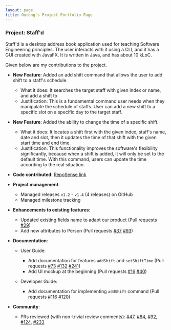 ```yaml
---
layout: page
title: Outong's Project Portfolio Page
---
```


### Project: Staff'd

Staff'd is a desktop address book application used for teaching Software Engineering principles. The user interacts with it using a CLI, and it has a GUI created with JavaFX. It is written in Java, and has about 10 kLoC.

Given below are my contributions to the project.

* **New Feature**: Added an add shift command that allows the user to add shift to a staff's schedule.
  * What it does: It searches the target staff with given index or name, and add a shift to  
  * Justification: This is a fundamental command user needs when they manipulate the schedule of
    staffs. User can add a new shift to a specific slot on a specific day to the target staff.
    
* **New Feature**: Added the ability to change the time of a specific shift.
  * What it does: It locates a shift first with the given index, staff's name, date and slot, then it
    updates the time of that shift with the given start time and end time.
  * Justification: This functionality improves the software's flexibility significantly, because when 
    a shift is added, it will only be set to the default time. With this command, users can update
    the time according to the real situation.
    
* **Code contributed**: [RepoSense link](https://nus-cs2103-ay2122s1.github.io/tp-dashboard/?search=&sort=groupTitle&sortWithin=title&timeframe=commit&mergegroup=&groupSelect=groupByRepos&breakdown=true&checkedFileTypes=docs~functional-code~test-code&since=2021-09-17&tabOpen=true&tabAuthor=IrvingHe000&tabRepo=AY2122S1-CS2103T-W11-2%2Ftp%5Bmaster%5D&authorshipIsMergeGroup=false&authorshipFileTypes=docs~functional-code~test-code&authorshipIsBinaryFileTypeChecked=false&tabType=authorship)

* **Project management**:
  * Managed releases `v1.2` - `v1.4` (4 releases) on GitHub
  * Managed milestone tracking
  
* **Enhancements to existing features**:
  * Updated existing fields name to adapt our product (Pull requests 
    [\#29](https://github.com/AY2122S1-CS2103T-W11-2/tp/pull/29))
  * Add new attributes to Person (Pull requests
    [\#37](https://github.com/AY2122S1-CS2103T-W11-2/tp/pull/37)
    [\#93](https://github.com/AY2122S1-CS2103T-W11-2/tp/pull/93))
    
* **Documentation**:
  * User Guide:
    * Add documentation for features `addShift` and `setShiftTime` 
      (Pull requests
      [\#73](https://github.com/AY2122S1-CS2103T-W11-2/tp/pull/73)
      [\#132](https://github.com/AY2122S1-CS2103T-W11-2/tp/pull/132)
      [\#241](https://github.com/AY2122S1-CS2103T-W11-2/tp/pull/241))
    * Add UI mockup at the beginning
      (Pull requests
      [\#16](https://github.com/AY2122S1-CS2103T-W11-2/tp/pull/16)
      [\#40](https://github.com/AY2122S1-CS2103T-W11-2/tp/pull/40))
      
  * Developer Guide:
    * Add documentation for implementing `addShift` command
      (Pull requests
      [\#116](https://github.com/AY2122S1-CS2103T-W11-2/tp/pull/116)
      [\#120](https://github.com/AY2122S1-CS2103T-W11-2/tp/pull/120))

* **Community**:
  * PRs reviewed (with non-trivial review comments): 
    [\#47](https://github.com/AY2122S1-CS2103T-W11-2/tp/pull/47), 
    [\#84](https://github.com/AY2122S1-CS2103T-W11-2/tp/pull/84), 
    [\#92](https://github.com/AY2122S1-CS2103T-W11-2/tp/pull/92), 
    [\#124](https://github.com/AY2122S1-CS2103T-W11-2/tp/pull/124), 
    [\#233](https://github.com/AY2122S1-CS2103T-W11-2/tp/pull/233)